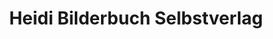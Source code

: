 ---
title: "Heidi Bilderbuch Selbstverlag"
url: /bichwil/heidi-bilderbuch-selbstverlag/
shop: Bücher
---